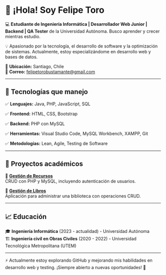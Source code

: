 # 👋 ¡Hola! Soy Felipe Toro  

💻 **Estudiante de Ingeniería Informática | Desarrollador Web Junior | Backend | QA Tester** de la Universidad Autónoma. Busco aprender y crecer mientras estudio.  

💡 Apasionado por la tecnología, el desarrollo de software y la optimización de sistemas. Actualmente, estoy especializándome en desarrollo web y bases de datos.

📍 **Ubicación:** Santiago, Chile  
📧 **Correo:** felipetorobustamante@gmail.com  

---

## 🚀 Tecnologías que manejo  

✅ **Lenguajes:** Java, PHP, JavaScript, SQL  

✅ **Frontend:** HTML, CSS, Bootstrap 

✅ **Backend:** PHP con MySQL  

✅ **Herramientas:** Visual Studio Code, MySQL Workbench, XAMPP, Git 

✅ **Metodologías:** Lean, Agile, Testing de Software  

---

## 📂 Proyectos académicos  
🔹 **[Gestión de Recursos](https://github.com/ToroFelipe17/Gesti-n-de-Recursos)**  
CRUD con PHP y MySQL, incluyendo autenticación de usuarios.  

🔹 **[Gestión de Libros](https://github.com/ToroFelipe17/Gesti-n-de-libros)**  
Aplicación para administrar una biblioteca con operaciones CRUD.   

---

## 📈 Educación  
🎓 **Ingeniería Informática** (2023 - actualidad) - Universidad Autónoma  
🏗 **Ingeniería civil en Obras Civiles** (2020 - 2022) - Universidad Tecnológica Metropolitana (UTEM)  

---

⚡ Actualmente estoy explorando GitHub y mejorando mis habilidades en desarrollo web y testing. ¡Siempre abierto a nuevas oportunidades! 🚀  
